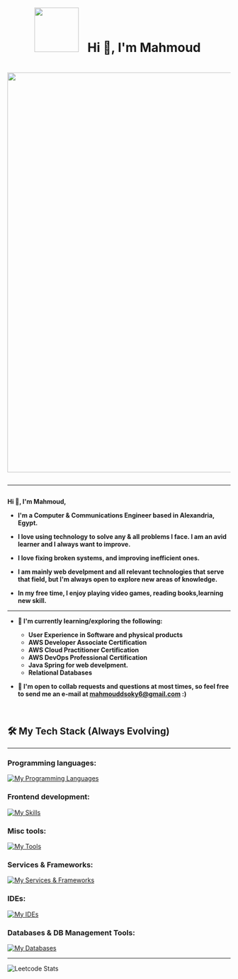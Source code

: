 # <h1 align="center"> <img src="https://media.giphy.com/media/IP7sarl7C5lSFCw9rG/giphy.gif"  width="100px" height="100px"> &nbsp; Hi 👋, I'm Mahmoud&nbsp;
  
  <h1 align="center"><img src="https://media.giphy.com/media/2IudUHdI075HL02Pkk/giphy.gif"  width="900px height=800">


-------------------

<h4 align="left">Hi 👋, I'm Mahmoud,
  
  - I'm a Computer & Communications Engineer based in Alexandria, Egypt. 
  
  - I love using technology to solve any & all problems I face. I am an avid learner and I always want to improve. 

  - I love fixing broken systems, and improving inefficient ones. 

  - I am mainly web develpment and all relevant technologies that serve that field, but I'm always open to explore new areas of knowledge.
  
  - In my free time, I enjoy playing video games, reading books,learning new skill.

---

- 🌱 I'm currently learning/exploring the following:
  - User Experience in Software and physical products
  - AWS Developer Associate Certification
  - AWS Cloud Practitioner Certification
  - AWS DevOps Professional Certification
  - Java Spring for web develpment. 
  - Relational Databases
  
- 💬 I'm open to collab requests and questions at most times, so feel free to send me an e-mail at mahmouddsoky6@gmail.com :)

&emsp;

## 🛠️ My Tech Stack (Always Evolving)

-------------------

### Programming languages:
[![My Programming Languages](https://skillicons.dev/icons?i=java,py,javascript,c,cpp)](https://skillicons.dev)
   
### Frontend development:

  [![My Skills](https://skillicons.dev/icons?i=js,html,css)](https://skillicons.dev)

### Misc tools:
[![My Tools](https://skillicons.dev/icons?i=git,postman)](https://skillicons.dev)                                                        
  
### Services & Frameworks:
[![My Services & Frameworks](https://skillicons.dev/icons?i=java,spring,vue)](https://skillicons.dev)

 
<!-- add chartJS-->


### IDEs:
[![My IDEs](https://skillicons.dev/icons?i=matlab,visualstudio,vscode,idea,eclipse)](https://skillicons.dev)  
<!-- add rstudio, xcode, netbeans, codeblocks, pycahrm-->    
  
### Databases & DB Management Tools:
[![My Databases](https://skillicons.dev/icons?i=postgres,mysql,sqlite)](https://skillicons.dev)  
  
-------------------  
  
![Leetcode Stats](https://leetcard.jacoblin.cool/mahmoudd?ext=heatmap)
  
  
  

